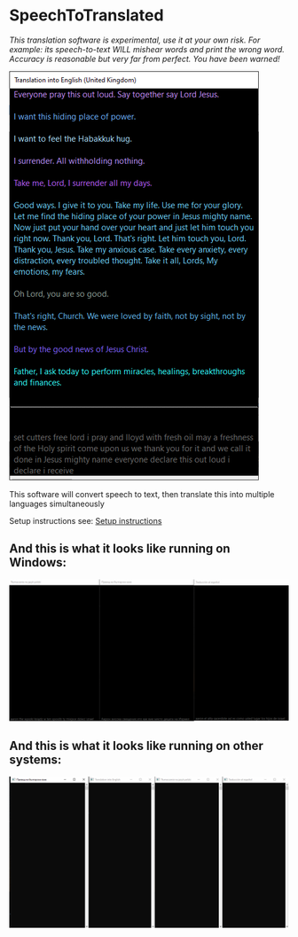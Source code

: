 # SpeechToTranslated

_This translation software is experimental, use it at your own risk. For example: its speech-to-text WILL mishear words and print the wrong word. Accuracy is reasonable but very far from perfect. You have been warned!_

![SpeechToTranslated running on Windows](Instructions/Screenshot.png)

This software will convert speech to text, then translate this into multiple languages simultaneously

Setup instructions see: [Setup instructions](instructions/Setting%20up%20Microsoft%20Speech%20To%20Text.md)


## And this is what it looks like running on Windows:

![](Instructions/Demo.gif)


## And this is what it looks like running on other systems:

![](Instructions/Linux%20demo.gif)

